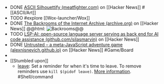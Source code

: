 - DONE [ASCII Silhouettify (meatfighter.com)](https://news.ycombinator.com/item?id=40610641) on [[Hacker News]] #[[ASCII/Art]]
- TODO #explore [[Wox-launcher/Wox]]
- DONE [The Backrooms of the Internet Archive (archive.org)](https://news.ycombinator.com/item?id=40618079) on [[Hacker News]]
  @@html: <img src="https://blog.archive.org/wp-content/uploads/2024/06/Found_Footage_-_Backrooms_1-768x432.png" alt="Backrooms" class="article-cover" />@@
- TODO [LSP-AI: open-source language server serving as back end for AI code assistance (github.com/silasmarvin)](https://news.ycombinator.com/item?id=40617082) on [[Hacker News]]
- DONE [Untrusted – a meta-JavaScript adventure game (alexnisnevich.github.io)](https://news.ycombinator.com/item?id=40607266) on [[Hacker News]] #Game/Board
-
- [[Stumbled upon]]
	- [leave](https://command-not-found.com/leave): Set a reminder for when it's time to leave. To remove reminders use `kill $(pidof leave)`. [More information](https://www.freebsd.org/cgi/man.cgi?query=leave). #Shell/command